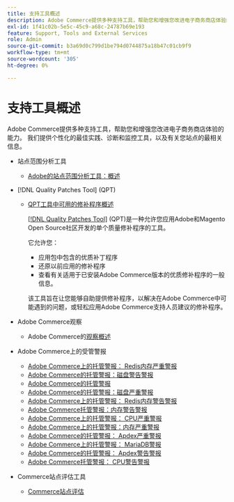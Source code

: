 ```yaml
---
title: 支持工具概述
description: Adobe Commerce提供多种支持工具，帮助您和增强您改进电子商务商店体验的能力。 我们提供个性化的最佳实践、诊断和监控工具，以及有关您站点的最相关信息。
exl-id: 1f41c02b-5e5c-45c9-a68c-24787b69e193
feature: Support, Tools and External Services
role: Admin
source-git-commit: b3a69d0c799d1be794d0744875a18b47c01cb9f9
workflow-type: tm+mt
source-wordcount: '305'
ht-degree: 0%

---
```


# 支持工具概述

Adobe Commerce提供多种支持工具，帮助您和增强您改进电子商务商店体验的能力。 我们提供个性化的最佳实践、诊断和监控工具，以及有关您站点的最相关信息。

* 站点范围分析工具

   * [Adobe的站点范围分析工具：概述](https://experienceleague.adobe.com/en/docs/commerce-operations/tools/site-wide-analysis-tool/intro)

* [!DNL Quality Patches Tool] (QPT)

   * [QPT工具中可用的修补程序概述](https://experienceleague.adobe.com/en/docs/commerce-operations/tools/quality-patches-tool/patches-available-in-qpt/patches-available-in-qpt-tool-overview)

     [[!DNL Quality Patches Tool]](https://github.com/magento/quality-patches) (QPT)是一种允许您应用Adobe和Magento Open Source社区开发的单个质量修补程序的工具。

     它允许您：

      * 应用包中包含的优质补丁程序
      * 还原以前应用的修补程序
      * 查看有关适用于已安装Adobe Commerce版本的优质修补程序的一般信息。

     该工具旨在让您能够自助提供修补程序，以解决在Adobe Commerce中可能遇到的问题，或轻松应用Adobe Commerce支持人员建议的修补程序。

* Adobe Commerce观察

   * Adobe Commerce的[观察概述](https://experienceleague.adobe.com/en/docs/commerce-operations/tools/observation-for-adobe-commerce/intro)

* Adobe Commerce上的受管警报
   * [Adobe Commerce上的托管警报： Redis内存严重警报](https://experienceleague.adobe.com/en/docs/commerce-operations/tools/managed-alerts-for-adobe-commerce/managed-alerts-on-magento-commerce-redis-memory-critical-alert)
   * [Adobe Commerce的托管警报：磁盘警告警报](https://experienceleague.adobe.com/en/docs/commerce-operations/tools/managed-alerts-for-adobe-commerce/managed-alerts-for-magento-commerce-disk-warning-alert)
   * [Adobe Commerce的托管警报](https://experienceleague.adobe.com/en/docs/commerce-operations/tools/managed-alerts-for-adobe-commerce/managed-alerts-for-magento-commerce)
   * [Adobe Commerce的托管警报：磁盘严重警报](https://experienceleague.adobe.com/en/docs/commerce-operations/tools/managed-alerts-for-adobe-commerce/managed-alerts-for-magento-commerce-disk-critical-alert)
   * [Adobe Commerce上的托管警报： Redis内存警告警报](https://experienceleague.adobe.com/en/docs/commerce-operations/tools/managed-alerts-for-adobe-commerce/managed-alerts-on-magento-commerce-redis-memory-warning-alert)
   * [Adobe Commerce托管警报：内存警告警报](https://experienceleague.adobe.com/en/docs/commerce-operations/tools/managed-alerts-for-adobe-commerce/managed-alerts-for-magento-commerce-memory-warning-alert)
   * [Adobe Commerce上的托管警报： CPU严重警报](https://experienceleague.adobe.com/en/docs/commerce-operations/tools/managed-alerts-for-adobe-commerce/managed-alerts-on-magento-commerce-cpu-critical-alert)
   * [Adobe Commerce上的托管警报：内存严重警报](https://experienceleague.adobe.com/en/docs/commerce-operations/tools/managed-alerts-for-adobe-commerce/managed-alerts-on-magento-commerce-memory-critical-alert)
   * [Adobe Commerce的托管警报： Apdex严重警报](https://experienceleague.adobe.com/en/docs/commerce-operations/tools/managed-alerts-for-adobe-commerce/managed-alerts-for-magento-commerce-apdex-critical-alert)
   * [Adobe Commerce上的托管警报： MariaDB警报](https://experienceleague.adobe.com/en/docs/commerce-operations/tools/managed-alerts-for-adobe-commerce/managed-alerts-on-magento-commerce-mariadb-alerts)
   * [Adobe Commerce的托管警报： Apdex警告警报](https://experienceleague.adobe.com/en/docs/commerce-operations/tools/managed-alerts-for-adobe-commerce/managed-alerts-for-magento-commerce-apdex-warning-alert)
   * [Adobe Commerce托管警报： CPU警告警报](https://experienceleague.adobe.com/en/docs/commerce-operations/tools/managed-alerts-for-adobe-commerce/managed-alerts-for-magento-commerce-cpu-warning-alert)
* Commerce站点评估工具
   * [Commerce站点评估](https://experienceleague.adobe.com/tools/commerce-site-assessment/index.html)

